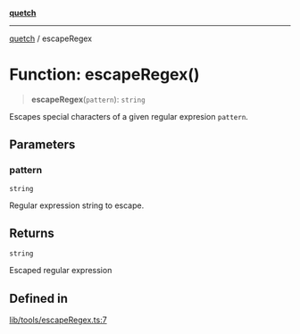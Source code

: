 [**quetch**](../README.md)

***

[quetch](../README.md) / escapeRegex

# Function: escapeRegex()

> **escapeRegex**(`pattern`): `string`

Escapes special characters of a given regular expresion `pattern`.

## Parameters

### pattern

`string`

Regular expression string to escape.

## Returns

`string`

Escaped regular expression

## Defined in

[lib/tools/escapeRegex.ts:7](https://github.com/nevoland/quetch/blob/db84578eb5eba15d3388a1c2cfad7cc80fe9fbe6/lib/tools/escapeRegex.ts#L7)
